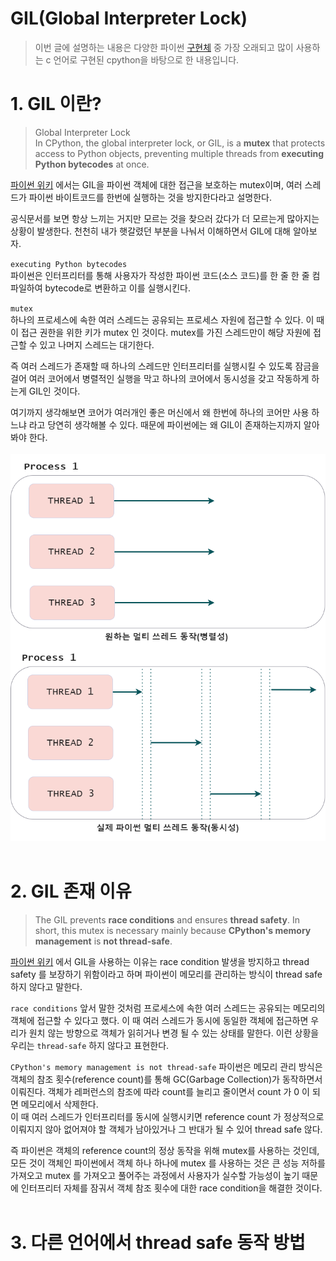 # GIL(Global Interpreter Lock)
>이번 글에 설명하는 내용은 다양한 파이썬 [구현체](https://github.com/vinta/awesome-python#implementations) 중 가장 오래되고 많이 사용하는 c 언어로 구현된 cpython을 바탕으로 한 내용입니다.

# 1. GIL 이란?
> Global Interpreter Lock  
> In CPython, the global interpreter lock, or GIL, is a **mutex** that protects access to Python objects, preventing multiple threads from **executing Python bytecodes** at once.

[파이썬 위키](https://wiki.python.org/moin/GlobalInterpreterLock) 에서는 GIL을 파이썬 객체에 대한 접근을 보호하는 mutex이며, 여러 스레드가 파이썬 바이트코드를 한번에 실행하는 것을 방지한다라고 설명한다.

공식문서를 보면 항상 느끼는 거지만 모르는 것을 찾으러 갔다가 더 모르는게 많아지는 상황이 발생한다. 천천히 내가 햇갈렸던 부분을 나눠서 이해하면서 GIL에 대해 알아보자.
 
`executing Python bytecodes`  
파이썬은 인터프리터를 통해 사용자가 작성한 파이썬 코드(소스 코드)를 한 줄 한 줄 컴파일하여 bytecode로 변환하고 이를 실행시킨다. 

`mutex`  
하나의 프로세스에 속한 여러 스레드는 공유되는 프로세스 자원에 접근할 수 있다. 이 때 이 접근 권한을 위한 키가 mutex 인 것이다. mutex를 가진 스레드만이 해당 자원에 접근할 수 있고 나머지 스레드는 대기한다.

즉 여러 스레드가 존재할 때 하나의 스레드만 인터프리터를 실행시킬 수 있도록 잠금을 걸어 여러 코어에서 병렬적인 실행을 막고 하나의 코어에서 동시성을 갖고 작동하게 하는게 GIL인 것이다.

여기까지 생각해보면 코어가 여러개인 좋은 머신에서 왜 한번에 하나의 코어만 사용 하느냐 라고 당연히 생각해볼 수 있다. 때문에 파이썬에는 왜 GIL이 존재하는지까지 알아봐야 한다.
<br></br>
![multi-thread](multi_thread.png)
<br></br>
# 2. GIL 존재 이유

> The GIL prevents **race conditions** and ensures **thread safety**. In short, this mutex is necessary mainly because **CPython's memory management** is **not thread-safe**.

[파이썬 위키](https://wiki.python.org/moin/GlobalInterpreterLock) 에서 GIL을 사용하는 이유는 race condition 발생을 방지하고 thread safety 를 보장하기 위함이라고 하며 파이썬이 메모리를 관리하는 방식이 thread safe 하지 않다고 말한다. 

`race conditions`
앞서 말한 것처럼 프로세스에 속한 여러 스레드는 공유되는 메모리의 객체에 접근할 수 있다고 했다. 이 때 여러 스레드가 동시에 동일한 객체에 접근하면 우리가 원치 않는 방향으로 객체가 읽히거나 변경 될 수 있는 상태를 말한다. 이런 상황을 우리는 `thread-safe` 하지 않다고 표현한다.

`CPython's memory management is not thread-safe`
파이썬은 메모리 관리 방식은 객체의 참조 횟수(reference count)를 통해 GC(Garbage Collection)가 동작하면서 이뤄진다. 객체가 레퍼런스의 참조에 따라 count를 늘리고 줄이면서 count 가 0 이 되면 메모리에서 삭제한다.   
이 때 여러 스레드가 인터프리터를 동시에 실행시키면 reference count 가 정상적으로 이뤄지지 않아 없어져야 할 객체가 남아있거나 그 반대가 될 수 있어 thread safe 않다.

즉 파이썬은 객체의 reference count의 정상 동작을 위해 mutex를 사용하는 것인데, 모든 것이 객체인 파이썬에서 객체 하나 하나에 mutex 를 사용하는 것은 큰 성능 저하를 가져오고 mutex 를 가져오고 풀어주는 과정에서 사용자가 실수할 가능성이 높기 때문에 인터프리터 자체를 잠궈서 객체 참조 횟수에 대한 race condition을 해결한 것이다. 
<br></br>
# 3. 다른 언어에서 thread safe 동작 방법

